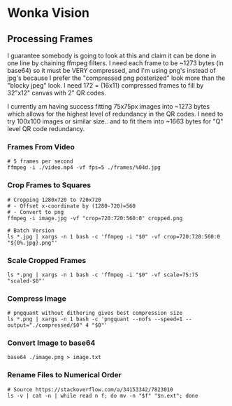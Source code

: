 # Wonka Vision

## Processing Frames
I guarantee somebody is going to look at this and claim it can be done in one line by chaining ffmpeg filters. I need each frame to be ~1273 bytes (in base64) so it must be VERY compressed, and I'm using png's instead of jpg's because I prefer the "compressed png posterized" look more than the "blocky jpeg" look. I need 172 = (16x11) compressed frames to fill by 32"x12" canvas with 2" QR codes.

I currently am having success fitting 75x75px images into ~1273 bytes which allows for the highest level of redundancy in the QR codes. I need to try 100x100 images or similar size.. and to fit them into ~1663 bytes for "Q" level QR code redundancy.

### Frames From Video
```{bash}
# 5 frames per second
ffmpeg -i ./video.mp4 -vf fps=5 ./frames/%04d.jpg
```

### Crop Frames to Squares
```{bash}
# Cropping 1280x720 to 720x720
# - Offset x-coordinate by (1280-720)=560
# - Convert to png 
ffmpeg -i image.jpg -vf "crop=720:720:560:0" cropped.png

# Batch Version
ls *.jpg | xargs -n 1 bash -c 'ffmpeg -i "$0" -vf crop=720:720:560:0 "${0%.jpg}.png"'
```

### Scale Cropped Frames
```{bash}
ls *.png | xargs -n 1 bash -c 'ffmpeg -i "$0" -vf scale=75:75 "scaled-$0"'
```

### Compress Image
```{bash}
# pngquant without dithering gives best compression size
ls *.png | xargs -n 1 bash -c 'pngquant --nofs --speed=1 --output="./compressed/$0" 4 "$0"' 
```

### Convert Image to base64
```
base64 ./image.png > image.txt
```

### Rename Files to Numerical Order
```{bash}
# Source https://stackoverflow.com/a/34153342/7823010
ls -v | cat -n | while read n f; do mv -n "$f" "$n.ext"; done
```

